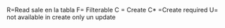 R=Read sale en la tabla
F= Filterable
C = Create
C* =Create required
U= not available in create only un update